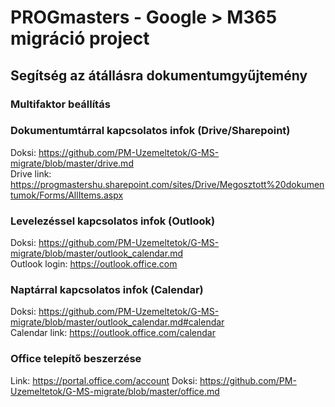 # PROGmasters - Google > M365 migráció project
## Segítség az átállásra dokumentumgyűjtemény

### Multifaktor beállítás


### Dokumentumtárral kapcsolatos infok (Drive/Sharepoint)
Doksi: https://github.com/PM-Uzemeltetok/G-MS-migrate/blob/master/drive.md  
Drive link: https://progmastershu.sharepoint.com/sites/Drive/Megosztott%20dokumentumok/Forms/AllItems.aspx

### Levelezéssel kapcsolatos infok (Outlook)
Doksi: https://github.com/PM-Uzemeltetok/G-MS-migrate/blob/master/outlook_calendar.md  
Outlook login: https://outlook.office.com

### Naptárral kapcsolatos infok (Calendar)
Doksi: https://github.com/PM-Uzemeltetok/G-MS-migrate/blob/master/outlook_calendar.md#calendar  
Calendar link: https://outlook.office.com/calendar

### Office telepítő beszerzése
Link: https://portal.office.com/account
Doksi: https://github.com/PM-Uzemeltetok/G-MS-migrate/blob/master/office.md
